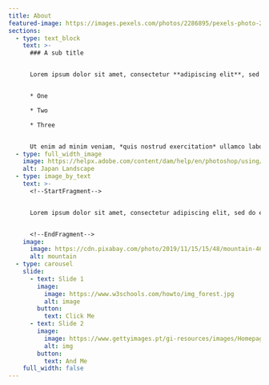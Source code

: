 ```yaml
---
title: About
featured-image: https://images.pexels.com/photos/2286895/pexels-photo-2286895.jpeg?auto=compress&cs=tinysrgb&dpr=2&h=750&w=1260
sections:
  - type: text_block
    text: >-
      ### A sub title


      Lorem ipsum dolor sit amet, consectetur **adipiscing elit**, sed do eiusmod [tempor incididunt](https://www.google.com) ut labore et dolore magna aliqua.


      * One

      * Two

      * Three


      Ut enim ad minim veniam, *quis nostrud exercitation* ullamco laboris nisi ut aliquip ex ea commodo consequat. Duis aute irure dolor in reprehenderit in voluptate velit esse cillum dolore eu fugiat nulla pariatur. Excepteur sint occaecat cupidatat non proident, sunt in culpa qui officia deserunt mollit anim id est laborum.
  - type: full_width_image
    image: https://helpx.adobe.com/content/dam/help/en/photoshop/using/convert-color-image-black-white/jcr_content/main-pars/before_and_after/image-before/Landscape-Color.jpg
    alt: Japan Landscape
  - type: image_by_text
    text: >-
      <!--StartFragment-->


      Lorem ipsum dolor sit amet, consectetur adipiscing elit, sed do eiusmod tempor incididunt ut labore et dolore magna aliqua. Ut enim ad minim veniam, quis nostrud exercitation ullamco


      <!--EndFragment-->
    image:
      image: https://cdn.pixabay.com/photo/2019/11/15/15/48/mountain-4628685_960_720.jpg
      alt: mountain
  - type: carousel
    slide:
      - text: Slide 1
        image:
          image: https://www.w3schools.com/howto/img_forest.jpg
          alt: image
        button:
          text: Click Me
      - text: Slide 2
        image:
          image: https://www.gettyimages.pt/gi-resources/images/Homepage/Hero/PT/PT_hero_42_153645159.jpg
          alt: img
        button:
          text: And Me
    full_width: false
---
```

